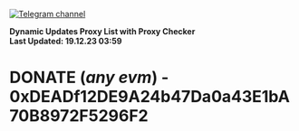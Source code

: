 [![Telegram channel](https://img.shields.io/endpoint?url=https://runkit.io/damiankrawczyk/telegram-badge/branches/master?url=https://t.me/n4z4v0d)](https://t.me/n4z4v0d) 

**Dynamic Updates Proxy List with Proxy Checker**  
**Last Updated: 19.12.23 03:59**

# DONATE (_any evm_) - 0xDEADf12DE9A24b47Da0a43E1bA70B8972F5296F2
